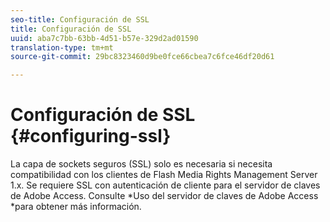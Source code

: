 ```yaml
---
seo-title: Configuración de SSL
title: Configuración de SSL
uuid: aba7c7bb-63bb-4d51-b57e-329d2ad01590
translation-type: tm+mt
source-git-commit: 29bc8323460d9be0fce66cbea7c6fce46df20d61

---
```



# Configuración de SSL {#configuring-ssl}

La capa de sockets seguros (SSL) solo es necesaria si necesita compatibilidad con los clientes de Flash Media Rights Management Server 1.x. Se requiere SSL con autenticación de cliente para el servidor de claves de Adobe Access. Consulte *Uso del servidor de claves de Adobe Access *para obtener más información.
